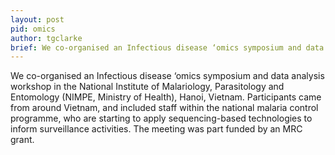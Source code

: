 ```yaml
---
layout: post
pid: omics
author: tgclarke
brief: We co-organised an Infectious disease ‘omics symposium and data analysis workshop in the National Institute of Malariology, Parasitology and Entomology (NIMPE, Ministry of Health), Hanoi, Vietnam. Participants came from around Vietnam, and included staff within the national malaria control programme, who are starting to apply sequencing-based technologies to inform surveillance activities. The meeting was part funded by an MRC grant.
---
```

We co-organised an Infectious disease ‘omics symposium and data analysis workshop in the National Institute of Malariology, Parasitology and Entomology (NIMPE, Ministry of Health), Hanoi, Vietnam. Participants came from around Vietnam, and included staff within the national malaria control programme, who are starting to apply sequencing-based technologies to inform surveillance activities. The meeting was part funded by an MRC grant.